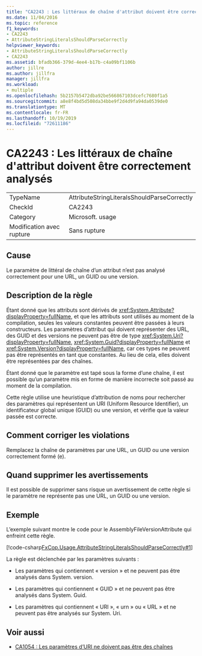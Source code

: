 ```yaml
---
title: "CA2243 : Les littéraux de chaîne d'attribut doivent être correctement analysés"
ms.date: 11/04/2016
ms.topic: reference
f1_keywords:
- CA2243
- AttributeStringLiteralsShouldParseCorrectly
helpviewer_keywords:
- AttributeStringLiteralsShouldParseCorrectly
- CA2243
ms.assetid: bfadb366-379d-4ee4-b17b-c4a09bf1106b
author: jillre
ms.author: jillfra
manager: jillfra
ms.workload:
- multiple
ms.openlocfilehash: 5b2157b5472dba92be566867103dcefc7680f1a5
ms.sourcegitcommit: a8e8f4bd5d508da34bbe9f2d4d9fa94da0539de0
ms.translationtype: MT
ms.contentlocale: fr-FR
ms.lasthandoff: 10/19/2019
ms.locfileid: "72611186"
---
```

# <a name="ca2243-attribute-string-literals-should-parse-correctly"></a>CA2243 : Les littéraux de chaîne d'attribut doivent être correctement analysés

|||
|-|-|
|TypeName|AttributeStringLiteralsShouldParseCorrectly|
|CheckId|CA2243|
|Category|Microsoft. usage|
|Modification avec rupture|Sans rupture|

## <a name="cause"></a>Cause
Le paramètre de littéral de chaîne d’un attribut n’est pas analysé correctement pour une URL, un GUID ou une version.

## <a name="rule-description"></a>Description de la règle
Étant donné que les attributs sont dérivés de <xref:System.Attribute?displayProperty=fullName>, et que les attributs sont utilisés au moment de la compilation, seules les valeurs constantes peuvent être passées à leurs constructeurs. Les paramètres d’attribut qui doivent représenter des URL, des GUID et des versions ne peuvent pas être de type <xref:System.Uri?displayProperty=fullName>, <xref:System.Guid?displayProperty=fullName> et <xref:System.Version?displayProperty=fullName>, car ces types ne peuvent pas être représentés en tant que constantes. Au lieu de cela, elles doivent être représentées par des chaînes.

Étant donné que le paramètre est tapé sous la forme d’une chaîne, il est possible qu’un paramètre mis en forme de manière incorrecte soit passé au moment de la compilation.

Cette règle utilise une heuristique d’attribution de noms pour rechercher des paramètres qui représentent un URI (Uniform Resource Identifier), un identificateur global unique (GUID) ou une version, et vérifie que la valeur passée est correcte.

## <a name="how-to-fix-violations"></a>Comment corriger les violations
Remplacez la chaîne de paramètres par une URL, un GUID ou une version correctement formé (e).

## <a name="when-to-suppress-warnings"></a>Quand supprimer les avertissements
Il est possible de supprimer sans risque un avertissement de cette règle si le paramètre ne représente pas une URL, un GUID ou une version.

## <a name="example"></a>Exemple
L’exemple suivant montre le code pour le AssemblyFileVersionAttribute qui enfreint cette règle.

[!code-csharp[FxCop.Usage.AttributeStringLiteralsShouldParseCorrectly#1](../code-quality/codesnippet/CSharp/ca2243-attribute-string-literals-should-parse-correctly_1.cs)]

La règle est déclenchée par les paramètres suivants :

- Les paramètres qui contiennent « version » et ne peuvent pas être analysés dans System. version.

- Les paramètres qui contiennent « GUID » et ne peuvent pas être analysés dans System. Guid.

- Les paramètres qui contiennent « URI », « urn » ou « URL » et ne peuvent pas être analysés sur System. Uri.

## <a name="see-also"></a>Voir aussi

- [CA1054 : Les paramètres d’URI ne doivent pas être des chaînes](../code-quality/ca1054.md)
